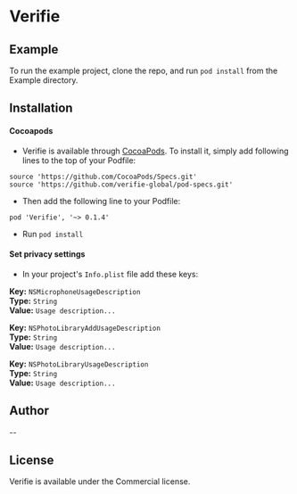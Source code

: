# Verifie
## Example

To run the example project, clone the repo, and run `pod install` from the Example directory.

## Installation

#### Cocoapods
- Verifie is available through [CocoaPods](https://cocoapods.org). To install it, simply add following lines to the top of your Podfile:

```
source 'https://github.com/CocoaPods/Specs.git'
source 'https://github.com/verifie-global/pod-specs.git'
```

- Then add the following line to your Podfile:

```pod 'Verifie', '~> 0.1.4'```

- Run `pod install`


#### Set privacy settings
- In your project's `Info.plist` file add these keys:  

**Key:** `NSMicrophoneUsageDescription`  
**Type:** `String`  
**Value:** `Usage description...`

**Key:** `NSPhotoLibraryAddUsageDescription`  
**Type:** `String`  
**Value:** `Usage description...`

**Key:** `NSPhotoLibraryUsageDescription`  
**Type:** `String`  
**Value:** `Usage description...`


## Author
--

## License

Verifie is available under the Commercial license.
